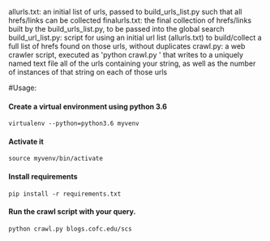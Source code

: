 allurls.txt: an initial list of urls, passed to build_urls_list.py such that all hrefs/links can be collected 
finalurls.txt: the final collection of hrefs/links built by the build_urls_list.py, to be passed into the global search 
build_url_list.py: script for using an initial url list (allurls.txt) to build/collect a full list of hrefs found on those urls, without duplicates
crawl.py: a web crawler script, executed as 'python crawl.py <some string>' that writes to a uniquely named text file all of the urls containing your string, as well as the number of instances of that string on each of those urls

#Usage: 
#### Create a virtual environment using python 3.6
`virtualenv --python=python3.6 myvenv`

#### Activate it
`source myvenv/bin/activate`

#### Install requirements
`pip install -r requirements.txt`

#### Run the crawl script with your query. 
`python crawl.py blogs.cofc.edu/scs`


